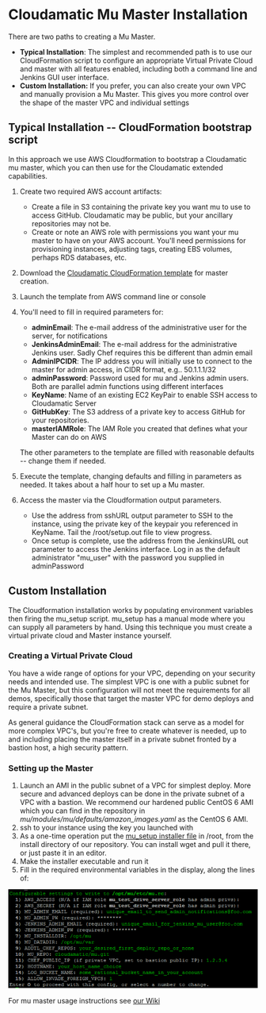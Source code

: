 # Cloudamatic Mu Master Installation
There are two paths to creating a Mu Master.  

- **Typical Installation**: The simplest and recommended path is to use our CloudFormation script to configure an appropriate Virtual Private Cloud and master with all features enabled, including both a command line and Jenkins GUI user interface.
- **Custom Installation:** If you prefer, you can also create your own VPC and manually provision a Mu Master.  This gives you more control over the shape of the master VPC and individual settings

## Typical Installation -- CloudFormation bootstrap script
In this approach we use AWS Cloudformation to bootstrap a Cloudamatic mu master, which you can then use for the Cloudamatic extended capabilities.

1. Create two required AWS account artifacts:
    - Create a file in S3 containing the private key you want mu to use to access GitHub.  Cloudamatic may be public, but your ancillary repositories may not be.
    - Create or note an AWS role with permissions you want your mu master to have on your AWS account.  You'll need permissions for provisioning instances, adjusting tags, creating EBS volumes, perhaps RDS databases, etc.
2. Download the [Cloudamatic CloudFormation template](https://github.com/cloudamatic/mu/blob/headless/install/cfn_create_mu_master.json) for master creation.
2. Launch the template from AWS command line or console 
3. You'll need to fill in required parameters for:
    -  **adminEmail**: The e-mail address of the administrative user for the server, for notifications
    - **JenkinsAdminEmail**: The e-mail address for the administrative Jenkins user. Sadly Chef requires this be different than admin email 
    -  **AdminIPCIDR**: The IP address you will initially use to connect to the master for admin access, in CIDR format, e.g.. 50.1.1.1/32 
    -  **adminPassword**: Password used for mu and Jenkins admin users.  Both are parallel admin functions using different interfaces
    -  **KeyName**: Name of an existing EC2 KeyPair to enable SSH access to Cloudamatic Server
    -  **GitHubKey**: The S3 address of a private key to access GitHub for your repositories.
    -  **masterIAMRole**: The IAM Role you created that defines what your Master can do on AWS
    
    The other parameters to the template are filled with reasonable defaults -- change them if needed.

4. Execute the template, changing defaults and filling in parameters as needed.  It takes about a half hour to set up a Mu master.  
5. Access the master via the Cloudformation output parameters.
    - Use the address from sshURL output parameter to SSH to the instance, using the private key of the keypair you referenced in KeyName.  Tail the /root/setup.out file to view progress.
    - Once setup is complete, use the address from the JenkinsURL out parameter to access the Jenkins interface.  Log in as the default administrator "mu_user" with the password you supplied in adminPassword

## Custom Installation
The Cloudformation installation works by populating environment variables then firing the mu_setup script.  mu_setup has a manual mode where you can supply all parameters by hand.  Using this technique you must create a virtual private cloud and Master instance yourself.

### Creating a Virtual Private Cloud
You have a wide range of options for your VPC, depending on your security needs and intended use.  The simplest VPC is one with a public subnet for the Mu Master, but this configuration will not meet the requirements for all demos, specifically those that target the master VPC for demo deploys and require a private subnet.

As general guidance the CloudFormation stack can serve as a model for more complex VPC's, but you're free to create whatever is needed, up to and including placing the master itself in a private subnet fronted by a bastion host, a high security pattern.

### Setting up the Master
1. Launch an AMI in the public subnet of a VPC for simplest deploy.  More secure and advanced deploys can be done in the private subnet of a VPC with a bastion.  We recommend our hardened public CentOS 6 AMI which you can find in the repository in *mu/modules/mu/defaults/amazon_images.yaml* as the CentOS 6 AMI.
2. ssh to your instance using the key you launched with
3. As a one-time operation put the [mu_setup installer file](https://raw.githubusercontent.com/cloudamatic/mu/master/install/mu_setup) in /root, from the install directory of our repository.  You can install wget and pull it there, or just paste it in an editor.
4. Make the installer executable and run it
5. Fill in the required environmental variables in the display, along the lines of:

![](images/\Usage.png) 

For mu master usage instructions see [our Wiki](https://github.com/cloudamatic/mu/wiki/Usage)
